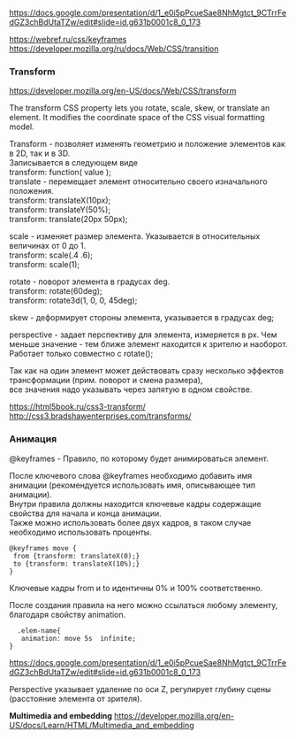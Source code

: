 https://docs.google.com/presentation/d/1_e0i5pPcueSae8NhMgtct_9CTrrFedGZ3chBdUtaTZw/edit#slide=id.g631b0001c8_0_173

https://webref.ru/css/keyframes  
https://developer.mozilla.org/ru/docs/Web/CSS/transition

### Transform  

https://developer.mozilla.org/en-US/docs/Web/CSS/transform

The transform CSS property lets you rotate, scale, skew, or translate an element. It modifies the coordinate space of the CSS visual formatting model.

Transform - позволяет изменять геометрию и положение элементов как в 2D, так и в 3D.  
Записывается в следующем виде  
transform: function( value );  
translate - перемещает элемент относительно своего изначального положения.  
transform: translateX(10px);  
transform: translateY(50%);  
transform: translate(20px 50px);

scale - изменяет размер элемента. Указывается в относительных величинах от 0 до 1.  
transform: scale(.4 .6);  
transform: scale(1);

rotate - поворот элемента в градусах deg.  
transform: rotate(60deg);  
transform: rotate3d(1, 0, 0, 45deg);

skew - деформирует стороны элемента, указывается в градусах deg;

perspective - задает перспективу для элемента, измеряется в px. Чем меньше значение - тем ближе элемент находится к зрителю и наоборот.    
Работает только совместно с rotate();

Так как на один элемент может действовать сразу несколько эффектов трансформации (прим. поворот и смена размера),   
все значения надо указывать через запятую в одном свойстве.

https://html5book.ru/css3-transform/  
http://css3.bradshawenterprises.com/transforms/


### Анимация
  
@keyframes - Правило, по которому будет анимироваться элемент.  
  
 После ключевого слова @keyframes необходимо добавить имя анимации (рекомендуется использовать имя, описывающее тип анимации).  
  Внутри правила должны находится ключевые кадры содержащие свойства для начала и конца анимации.  
Также можно использовать более двух кадров, в таком случае необходимо использовать проценты.
  ```
  @keyframes move {
   from {transform: translateX(0);}
   to {transform: translateX(10%);}
}
```
Ключевые кадры from и to идентичны 0% и 100% соответственно.  
  
 После создания правила на него можно ссылаться любому элементу, благодаря свойству animation.

```
  .elem-name{
   animation: move 5s  infinite;
}
```
  
https://docs.google.com/presentation/d/1_e0i5pPcueSae8NhMgtct_9CTrrFedGZ3chBdUtaTZw/edit#slide=id.g631b0001c8_0_173  
  
  
Perspective указывает удаление по оси Z, регулирует глубину сцены (расстояние элемента от зрителя).

**Multimedia and embedding**
https://developer.mozilla.org/en-US/docs/Learn/HTML/Multimedia_and_embedding
